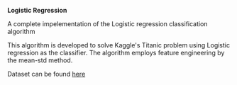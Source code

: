 <banner><b>Logistic Regression</b></banner>
<body>
  <p>A complete impelementation of the Logistic regression classification algorithm</p>
  <p>This algorithm is developed to solve Kaggle's Titanic problem using Logistic regression as the classifier.
The algorithm employs feature engineering by the mean-std method. </p>

  <p>Dataset can be found <a href='https://www.kaggle.com/c/titanic/data'>here</a></p>
</body>

